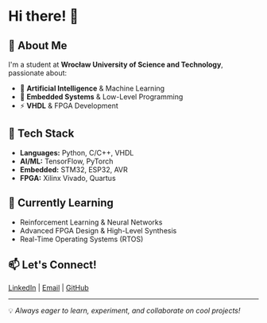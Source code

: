 # Hi there! 👋

## 🚀 About Me
I'm a student at **Wrocław University of Science and Technology**, passionate about:
- 🤖 **Artificial Intelligence** & Machine Learning
- 🔧 **Embedded Systems** & Low-Level Programming
- ⚡ **VHDL** & FPGA Development

## 🔨 Tech Stack
- **Languages:** Python, C/C++, VHDL
- **AI/ML:** TensorFlow, PyTorch
- **Embedded:** STM32, ESP32, AVR
- **FPGA:** Xilinx Vivado, Quartus

## 🌱 Currently Learning
- Reinforcement Learning & Neural Networks
- Advanced FPGA Design & High-Level Synthesis
- Real-Time Operating Systems (RTOS)

## 📫 Let's Connect!
[LinkedIn](#) | [Email](#) | [GitHub](#)

---
💡 *Always eager to learn, experiment, and collaborate on cool projects!*
